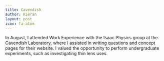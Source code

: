 ```yaml
---
title: Cavendish
author: Kieran
layout: post
icon: fa-atom
---
```

In August, I attended Work Experience with the Isaac Physics group at the Cavendish Laboratory,
where I assisted in writing questions and concept pages for their website. I valued the opportunity to
perform undergraduate experiments, such as investigating thin lens uses.